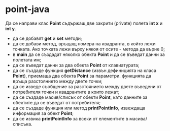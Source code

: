 # point-java

 Да се направи клас **Point** съдържащ две закрити (private) полета **int x** и **int y**.
 - да се добавят **get** и **set** методи;
 - да се добави метод, връщащ номера на квадранта, в който лежи точката. Ако точката лежи върху някоя от осите - метода да върне 0;
 - в **main** да се създадат няколко обекта **Point** и да се въведат данни за полетата им;
 - да се въведат данни за два обекта **Point** от клавиатурата;
 - да се създаде функция **getDistance** (извън дефиницията на класа **Point**), приемаща два обекта **Point** за параметри.
      функцията да връща разстоянието между двете точки;
 - да се изведе съобщение за разстоянието между двете въведени от потребителя точки и квадрантите в които лежат;
 - да се създаде масив/списък от обекти **Point**, като данните за обектите да се въведат от потребителя;
 - да се създаде функция или метод **printPointInfo**, извеждаща информация за обект **Point**;
 - да се извика **printPointInfo** за всеки от елементите в масива/списъка.

